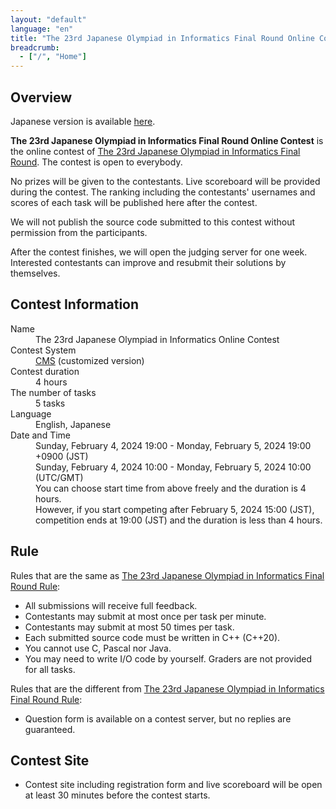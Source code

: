 ```yaml
---
layout: "default"
language: "en"
title: "The 23rd Japanese Olympiad in Informatics Final Round Online Contest"
breadcrumb:
  - ["/", "Home"]
---
```


## Overview

Japanese version is available [here](./index.html).

**The 23rd Japanese Olympiad in Informatics Final Round Online Contest** is the online contest of [The 23rd Japanese Olympiad in Informatics Final Round](https://www.ioi-jp.org/joi/2023/2024-ho-outline).
The contest is open to everybody.

No prizes will be given to the contestants. Live scoreboard will be provided during the contest. The ranking including the contestants' usernames and scores of each task will be published here after the contest.

We will not publish the source code submitted to this contest without permission from the participants.

After the contest finishes, we will open the judging server for one week. Interested contestants can improve and resubmit their solutions by themselves.

## Contest Information

<dl>
  <dt>Name</dt>
    <dd>The 23rd Japanese Olympiad in Informatics Online Contest</dd>

  <dt>Contest System</dt>
  <dd>
  <a href="https://github.com/cms-dev/cms/">CMS</a> (customized version)
  </dd>

  <dt>Contest duration</dt>
  <dd>4 hours</dd>

  <dt>The number of tasks</dt>
  <dd>5 tasks</dd>

  <dt>Language</dt>
  <dd>English, Japanese</dd>

  <dt>Date and Time</dt>
  <dd>Sunday, February 4, 2024 19:00 - Monday, February 5, 2024 19:00 +0900 (JST)</dd>
  <dd>Sunday, February 4, 2024 10:00 - Monday, February 5, 2024 10:00 (UTC/GMT)</dd>

  <dd>You can choose start time from above freely and the duration is 4 hours.</dd>
  <dd>However, if you start competing after February 5, 2024 15:00 (JST), competition ends at 19:00 (JST) and the duration is less than 4 hours.</dd>
</dl>

## Rule

Rules that are the same as [The 23rd Japanese Olympiad in Informatics Final Round Rule](https://www.ioi-jp.org/joi/2023/2024-ho-outline#OV):

- All submissions will receive full feedback.
- Contestants may submit at most once per task per minute.
- Contestants may submit at most 50 times per task.
- Each submitted source code must be written in C++ (C++20).
- You cannot use C, Pascal nor Java.
- You may need to write I/O code by yourself. Graders are not provided for all tasks.

Rules that are the different from [The 23rd Japanese Olympiad in Informatics Final Round Rule](https://www.ioi-jp.org/joi/2023/2024-ho-outline#OV):

- Question form is available on a contest server, but no replies are guaranteed.

## Contest Site

- Contest site including registration form and live scoreboard will be open at least 30 minutes before the contest starts.
